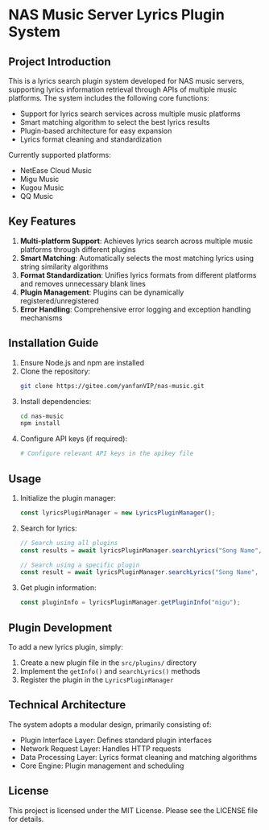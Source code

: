 # NAS Music Server Lyrics Plugin System

## Project Introduction
This is a lyrics search plugin system developed for NAS music servers, supporting lyrics information retrieval through APIs of multiple music platforms. The system includes the following core functions:

- Support for lyrics search services across multiple music platforms
- Smart matching algorithm to select the best lyrics results
- Plugin-based architecture for easy expansion
- Lyrics format cleaning and standardization

Currently supported platforms:
- NetEase Cloud Music
- Migu Music
- Kugou Music
- QQ Music

## Key Features
1. **Multi-platform Support**: Achieves lyrics search across multiple music platforms through different plugins
2. **Smart Matching**: Automatically selects the most matching lyrics using string similarity algorithms
3. **Format Standardization**: Unifies lyrics formats from different platforms and removes unnecessary blank lines
4. **Plugin Management**: Plugins can be dynamically registered/unregistered
5. **Error Handling**: Comprehensive error logging and exception handling mechanisms

## Installation Guide
1. Ensure Node.js and npm are installed
2. Clone the repository:
   ```bash
   git clone https://gitee.com/yanfanVIP/nas-music.git
   ```
3. Install dependencies:
   ```bash
   cd nas-music
   npm install
   ```
4. Configure API keys (if required):
   ```bash
   # Configure relevant API keys in the apikey file
   ```

## Usage
1. Initialize the plugin manager:
   ```javascript
   const lyricsPluginManager = new LyricsPluginManager();
   ```

2. Search for lyrics:
   ```javascript
   // Search using all plugins
   const results = await lyricsPluginManager.searchLyrics("Song Name", "Artist");
   
   // Search using a specific plugin
   const result = await lyricsPluginManager.searchLyrics("Song Name", "Artist", "netease");
   ```

3. Get plugin information:
   ```javascript
   const pluginInfo = lyricsPluginManager.getPluginInfo("migu");
   ```

## Plugin Development
To add a new lyrics plugin, simply:
1. Create a new plugin file in the `src/plugins/` directory
2. Implement the `getInfo()` and `searchLyrics()` methods
3. Register the plugin in the `LyricsPluginManager`

## Technical Architecture
The system adopts a modular design, primarily consisting of:
- Plugin Interface Layer: Defines standard plugin interfaces
- Network Request Layer: Handles HTTP requests
- Data Processing Layer: Lyrics format cleaning and matching algorithms
- Core Engine: Plugin management and scheduling

## License
This project is licensed under the MIT License. Please see the LICENSE file for details.